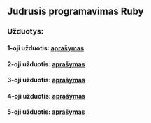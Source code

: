 ## Judrusis programavimas Ruby

### Užduotys:

#### 1-oji užduotis: [aprašymas](TODO-1.md)

#### 2-oji užduotis: [aprašymas](TODO-2.md)

#### 3-oji užduotis: [aprašymas](TODO-3.md)

#### 4-oji užduotis: [aprašymas](TODO-4.md)

#### 5-oji užduotis: [aprašymas](TODO-5.md)
